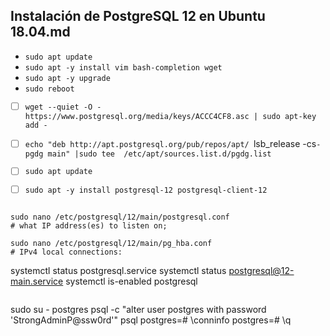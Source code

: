 ## Instalación de PostgreSQL 12 en Ubuntu 18.04.md

*  `sudo apt update`
*  `sudo apt -y install vim bash-completion wget`
*  `sudo apt -y upgrade`
*  `sudo reboot`

- [ ] `wget --quiet -O - https://www.postgresql.org/media/keys/ACCC4CF8.asc | sudo apt-key add -`
- [ ] `echo "deb http://apt.postgresql.org/pub/repos/apt/ `lsb_release -cs`-pgdg main" |sudo tee  /etc/apt/sources.list.d/pgdg.list`
- [ ] `sudo apt update`

- [ ] `sudo apt -y install postgresql-12 postgresql-client-12`


```git

```
```git
sudo nano /etc/postgresql/12/main/postgresql.conf 
# what IP address(es) to listen on;
```
```git
sudo nano /etc/postgresql/12/main/pg_hba.conf 
# IPv4 local connections: 
```
systemctl status postgresql.service
systemctl status postgresql@12-main.service
systemctl is-enabled postgresql
```
```
sudo su - postgres
psql -c "alter user postgres with password 'StrongAdminP@ssw0rd'"
psql
postgres=# \conninfo
postgres=# \q
```

